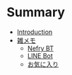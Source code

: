 # Summary
* [Introduction](README.md)
* [雑メモ]()
  * [Nefry BT](nefry-bt.md)
  * [LINE Bot](line-bot.md)
  * [お気に入り](favo.md)

